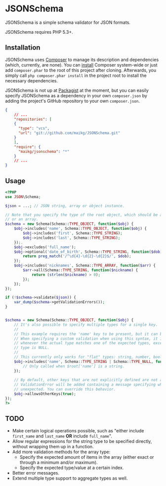 # JSONSchema

JSONSchema is a simple schema validator for JSON formats.

JSONSchema requires PHP 5.3+.

## Installation

JSONSchema uses [Composer](http://packagist.org/about-composer) to manage its description and dependencies (which,
currently, are none). You can [install](https://github.com/composer/composer/blob/master/README.md) Composer system-wide
or just add `composer.phar` to the root of this project after cloning. Afterwards, you simply call `php composer.phar
install` in the project root to install the necessary dependencies.

JSONSchema is not up at [Packagist](http://packagist.org/) at the moment, but you can easily specify JSONSchema as a
dependency in your own `composer.json` by adding the project's GitHub repository to your own `composer.json`.

```json
{
    // ...
    "repositories": [
    {
      "type": "vcs",
      "url": "git://github.com/maikg/JSONSchema.git"
    }
    ],
    "require": {
      "maikg/jsonschema": "*"
    }
    // ...
}
```

## Usage

```php
<?PHP
use JSON\Schema;

$json = ...; // JSON string, array or object instance.

// Note that you specify the type of the root object, which should be an object
// or an array.
$schema = new Schema(Schema::TYPE_OBJECT, function($obj) {
    $obj->includes('name', Schema::TYPE_OBJECT, function($obj) {
        $obj->includes('first', Schema::TYPE_STRING);
        $obj->includes('last', Schema::TYPE_STRING);
    });.
    $obj->excludes('full_name');
    $obj->optional('date_of_birth', Schema::TYPE_STRING, function($dob) {
        return preg_match('/^\d{4}-\d{2}-\d{2}$/', $dob);
    });
    $obj->includes('nicknames', Schema::TYPE_ARRAY, function($arr) {
        $arr->all(Schema::TYPE_STRING, function($nickname) {
            return (strlen($nickname) > 0);
        });
    });
});

if (!$schema->validate($json)) {
    var_dump($schema->getValidationErrors());
}


$schema = new Schema(Schema::TYPE_OBJECT, function($obj) {
    // It's also possible to specify multiple types for a single key.
    // 
    // This example requires the 'name' key to be present, but it can be either NULL or a string.
    // When specifying a custom validation when using this syntax, it is called always
    // whenever the actual type matches one of the expected types, except when the actual
    // type is NULL.
    // 
    // This currently only works for "flat" types: string, number, boolean and NULL.
    $obj->includes('name', Schema::TYPE_STRING | Schema::TYPE_NULL, function($str) {
        // Only called when $root['name'] is a string.
    });
    
    // By default, other keys that are not explicitly defined are not allowed and a
    // ValidationError will be added containing a message specifying which keys were
    // unexpected. You can override this behavior.
    $obj->allowsOtherKeys(true);
});
?>
```

## TODO

*   Make certain logical operations possible, such as "either include `first_name` and `last_name` **OR** include
    `full_name`".
*   Allow regular expressions for the string type to be specified directly, without wrapping them up in a function.
*   Add more validation methods for the array type:
    *   Specify the expected amount of items in the array (either exact or through a minimum and/or maximum).
    *   Specify the expected type/value at a certain index.
*   Better error messages.
*   Extend multiple type support to aggregate types as well.